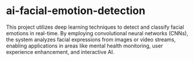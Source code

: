 # ai-facial-emotion-detection
This project utilizes deep learning techniques to detect and classify facial emotions in real-time. By employing convolutional neural networks (CNNs), the system analyzes facial expressions from images or video streams, enabling applications in areas like mental health monitoring, user experience enhancement, and interactive AI.
